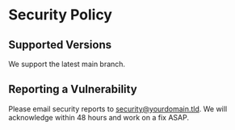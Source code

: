 ﻿# Security Policy
## Supported Versions
We support the latest main branch.

## Reporting a Vulnerability
Please email security reports to security@yourdomain.tld. We will acknowledge within 48 hours and work on a fix ASAP.

